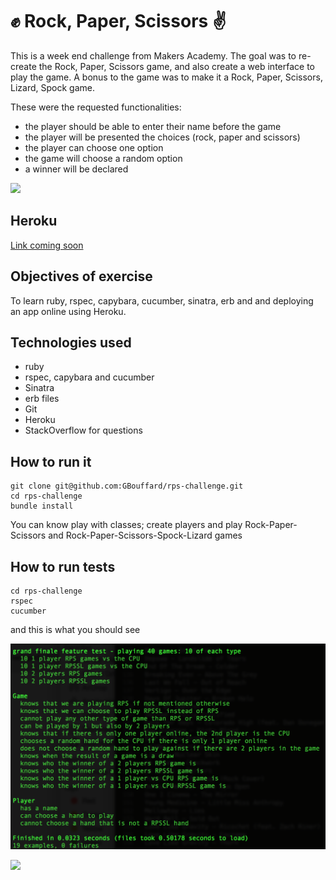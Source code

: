 :fist: Rock, Paper, Scissors :v:
===
This is a week end challenge from Makers Academy. The goal was to re-create the Rock, Paper, Scissors game, and also create a web interface to play the game. A bonus to the game was to make it a Rock, Paper, Scissors, Lizard, Spock game.

These were the requested functionalities:
- the player should be able to enter their name before the game
- the player will be presented the choices (rock, paper and scissors)
- the player can choose one option
- the game will choose a random option
- a winner will be declared

![](public/screenshot_to_come)

Heroku
----
[Link coming soon]()

Objectives of exercise
----
To learn ruby, rspec, capybara, cucumber, sinatra, erb and and deploying an app online using Heroku.

Technologies used
----
- ruby
- rspec, capybara and cucumber
- Sinatra
- erb files
- Git
- Heroku
- StackOverflow for questions

How to run it
----
```
git clone git@github.com:GBouffard/rps-challenge.git
cd rps-challenge
bundle install
```
You can know play with classes; create players and play Rock-Paper-Scissors and Rock-Paper-Scissors-Spock-Lizard games

How to run tests
----
```
cd rps-challenge
rspec
cucumber
```
and this is what you should see

![](public/rps_screenshot.png)

![](public/rps_cucumber_screenshot.png)
